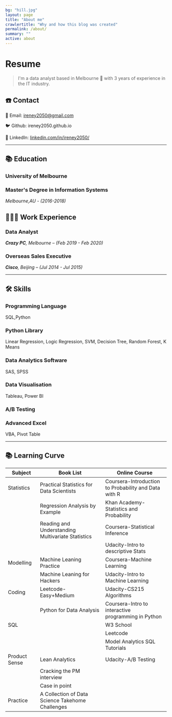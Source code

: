 ```yaml
---
bg: "hill.jpg"
layout: page
title: "About me"
crawlertitle: "Why and how this blog was created"
permalink: /about/
summary: ""
active: about
---
```

# Resume

> I'm a data analyst based in Melbourne 🌊 with 3 years of experience in the IT industry.

## ☎️ Contact

📧 Email: ireney2050@gmail.com

🐦 Github: ireney2050.github.io

🔗 LinkedIn: [linkedin.com/in/ireney2050/](https://www.linkedin.com/in/ireney2050/)

---

## 📚 Education

### University of Melbourne

### Master's Degree in Information Systems

 *Melbourne,AU  - (2016-2018)*

## **👩🏻‍💻** Work Experience

### Data Analyst

***Crazy PC**, Melbourne – (Feb 2019 - Feb 2020)*

### Overseas Sales Executive

***Cisco**, Beijing – (Jul 2014 - Jul 2015)*

---

## 🛠 Skills

### Programming Language

SQL,Python

### Python Library

Linear Regression, Logic Regression, SVM, Decision Tree, Random Forest, K Means

### Data Analytics Software

SAS, SPSS

### Data Visualisation

Tableau, Power BI

### A/B Testing

### Advanced Excel

VBA, Pivot Table

---

## 📚 Learning Curve

| Subject       | Book List                                          | Online Course                                         |
| ------------- | -------------------------------------------------- | ----------------------------------------------------- |
| Statistics    | Practical Statistics for Data  Scientists          | Coursera-Introduction to Probability  and Data with R |
|               | Regression Analysis  by Example                    | Khan  Academy-Statistics and Probability              |
|               | Reading and  Understanding Multivariate Statistics | Coursera-Statistical  Inference                       |
|               |                                                    | Udacity-Intro to  descriptive Stats                   |
| Modelling     | Machine Leaning  Practice                          | Coursera-Machine  Learning                            |
|               | Machine Leaning for  Hackers                       | Udacity-Intro to  Machine Learning                    |
| Coding        | Leetcode-Easy+Medium                               | Udacity-CS215  Algorithms                             |
|               | Python for Data  Analysis                          | Coursera-Intro to  interactive programming in Python  |
| SQL           |                                                    | W3 School                                             |
|               |                                                    | Leetcode                                              |
|               |                                                    | Model Analytics SQL  Tutorials                        |
| Product Sense | Lean Analytics                                     | Udacity-A/B Testing                                   |
|               | Cracking the PM  interview                         |                                                       |
|               | Case in point                                      |                                                       |
| Practice      | A Collection of Data  Science Takehome Challenges  |                                                       |

